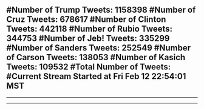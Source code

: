 #Number of Trump Tweets: 1158398
#Number of Cruz Tweets: 678617
#Number of Clinton Tweets: 442118
#Number of Rubio Tweets: 344753
#Number of Jeb! Tweets: 335299
#Number of Sanders Tweets: 252549
#Number of Carson Tweets: 138053
#Number of Kasich Tweets: 109532
#Total Number of Tweets:  
#Current Stream Started at Fri Feb 12 22:54:01 MST
---
---
---
